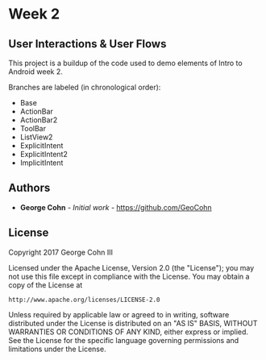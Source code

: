 # Week 2
## User Interactions & User Flows

This project is a buildup of the code used to demo elements of Intro to Android
week 2.

Branches are labeled (in chronological order):
- Base
- ActionBar
- ActionBar2
- ToolBar
- ListView2
- ExplicitIntent
- ExplicitIntent2
- ImplicitIntent

## Authors

* **George Cohn** - *Initial work* - https://github.com/GeoCohn

## License

Copyright 2017 George Cohn III

Licensed under the Apache License, Version 2.0 (the "License");
you may not use this file except in compliance with the License.
You may obtain a copy of the License at

    http://www.apache.org/licenses/LICENSE-2.0

Unless required by applicable law or agreed to in writing, software
distributed under the License is distributed on an "AS IS" BASIS,
WITHOUT WARRANTIES OR CONDITIONS OF ANY KIND, either express or implied.
See the License for the specific language governing permissions and
limitations under the License.
